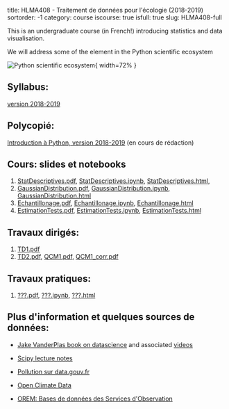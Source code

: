 title: HLMA408 - Traitement de données pour l'écologie (2018-2019)
sortorder: -1
category: course
iscourse: true
isfull: true
slug: HLMA408-full


This is an undergraduate course (in French!) introducing statistics and data visualisation.

We will address some of the element in the Python scientific ecosystem

![Python scientific ecosystem](images/moindre_carre_projection.svg "Moindres Carrés"){ width=72% }


## Syllabus:
[version 2018-2019](/enseignement/Montpellier/HLMA408/syllabus_HLMA408_2018-2019.pdf)

## Polycopié:
[Introduction à Python, version 2018-2019](/enseignement/Montpellier/HLMA310/IntroPython.pdf) (en cours de rédaction)


## Cours: slides et notebooks

1. [StatDescriptives.pdf](/enseignement/Montpellier/HLMA408/StatDescriptives.pdf),
[StatDescriptives.ipynb](/enseignement/Montpellier/HLMA408/StatDescriptives.ipynb),
[StatDescriptives.html](https://nbviewer.jupyter.org/url/josephsalmon.eu/enseignement/Montpellier/HLMA408/StatDescriptives.ipynb?flush_cache=true),
2. [GaussianDistribution.pdf](/enseignement/Montpellier/HLMA408/GaussianDistribution.pdf),
[GaussianDistribution.ipynb](/enseignement/Montpellier/HLMA408/GaussianDistribution.ipynb),
[GaussianDistribution.html](https://nbviewer.jupyter.org/url/josephsalmon.eu/enseignement/Montpellier/HLMA408/GaussianDistribution.ipynb?flush_cache=true)
3. [Echantillonage.pdf](/enseignement/Montpellier/HLMA408/Echantillonage.pdf),
[Echantillonage.ipynb](/enseignement/Montpellier/HLMA408/Echantillonage.ipynb),
[Echantillonage.html](https://nbviewer.jupyter.org/url/josephsalmon.eu/enseignement/Montpellier/HLMA408/Echantillonage.ipynb?flush_cache=true)
3. [EstimationTests.pdf](/enseignement/Montpellier/HLMA408/EstimationTests.pdf),
[EstimationTests.ipynb](/enseignement/Montpellier/HLMA408/EstimationTests.ipynb),
[EstimationTests.html](https://nbviewer.jupyter.org/url/josephsalmon.eu/enseignement/Montpellier/HLMA408/EstimationTests.ipynb?flush_cache=true)


## Travaux dirigés:

1. [TD1.pdf](/enseignement/Montpellier/HLMA408/TD1.pdf)
1. [TD2.pdf](/enseignement/Montpellier/HLMA408/TD2.pdf),
[QCM1.pdf](/enseignement/Montpellier/HLMA408/QCM1.pdf),
[QCM1_corr.pdf](/enseignement/Montpellier/HLMA408/QCM1_corr.pdf)


## Travaux pratiques:

1. [???.pdf](/enseignement/Montpellier/HLMA408/???.pdf), [???.ipynb](/enseignement/Montpellier/HLMA408/???.ipynb), [???.html](http://nbviewer.jupyter.org/url/josephsalmon.eu/enseignement/Montpellier/HLMA408/???.ipynb)


## Plus d'information et quelques sources de données:

- [Jake VanderPlas book on datascience](https://jakevdp.github.io/PythonDataScienceHandbook/)
and associated
[videos](http://jakevdp.github.io/blog/2017/03/03/reproducible-data-analysis-in-jupyter/)

- [Scipy lecture notes](https://www.scipy-lectures.org/)

- [Pollution sur data.gouv.fr](https://www.data.gouv.fr/fr/datasets/donnees-temps-reel-de-mesure-des-concentrations-de-polluants-atmospheriques-reglementes-1/)

- [Open Climate Data](http://openclimatedata.net)

- [OREM: Bases de données des Services d'Observation](https://data.oreme.org/observation)